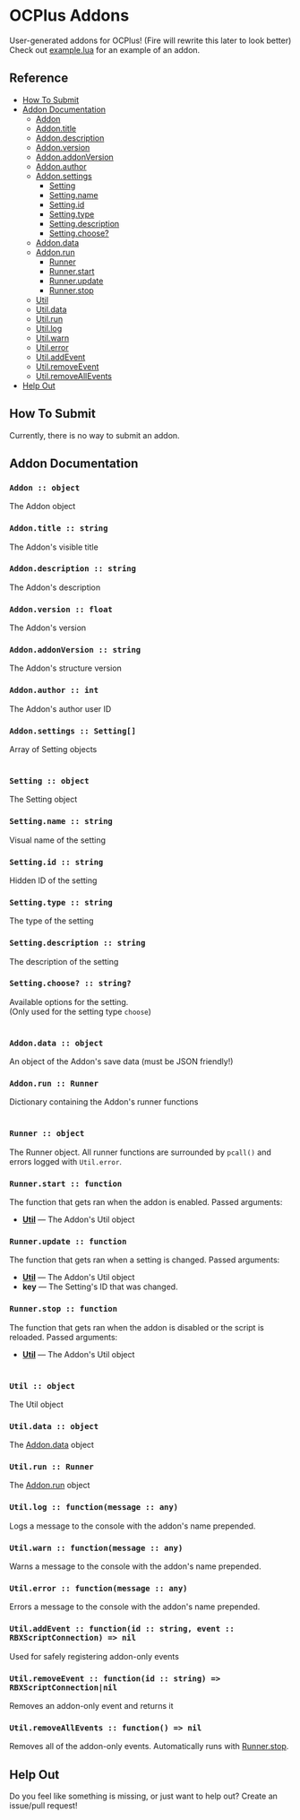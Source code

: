 # OCPlus Addons
User-generated addons for OCPlus! (Fire will rewrite this later to look better)  
Check out [example.lua](/example.lua) for an example of an addon.

## Reference
- [How To Submit](#how-to-submit)
- [Addon Documentation](#Addon-documentation)
    - [Addon](#addon--object)
    - [Addon.title](#addontitle--string)
    - [Addon.description](#addondescription--string)
    - [Addon.version](#addonversion--float)
    - [Addon.addonVersion](#addonaddonversion--string)
    - [Addon.author](#addonauthor--int)
    - [Addon.settings](#addonsettings--dictionary)
        - [Setting](#setting--object)
        - [Setting.name](#settingname--string)
        - [Setting.id](#settingid--string)
        - [Setting.type](#settingtype--string)
        - [Setting.description](#settingdescription--string)
        - [Setting.choose?](#settingchoose--string)
    - [Addon.data](#addondata--dictionary)
    - [Addon.run](#addonrun--runner)
        - [Runner](#runner--object)
        - [Runner.start](#runnerstart--function)
        - [Runner.update](#runnerupdate--function)
        - [Runner.stop](#runnerstop--function)
    - [Util](#util--object)
    - [Util.data](#utildata--object)
    - [Util.run](#utilrun--runner)
    - [Util.log](#utillog--functionmessage--any)
    - [Util.warn](#utilwarn--functionmessage--any)
    - [Util.error](#utilerror--functionmessage--any)
    - [Util.addEvent](#utiladdevent--functionid--string-event--rbxscriptconnection--nil)
    - [Util.removeEvent](#utilremoveevent--functionid--string--rbxscriptconnectionnil)
    - [Util.removeAllEvents](#utilremoveallevents--function--nil)
- [Help Out](#help-out)

## How To Submit
Currently, there is no way to submit an addon.

## Addon Documentation
### `Addon :: object`
The Addon object
### `Addon.title :: string`
The Addon's visible title
### `Addon.description :: string`
The Addon's description
### `Addon.version :: float`
The Addon's version
### `Addon.addonVersion :: string`
The Addon's structure version
### `Addon.author :: int`
The Addon's author user ID
### `Addon.settings :: Setting[]`
Array of Setting objects  
​  
### `Setting :: object`
The Setting object
### `Setting.name :: string`
Visual name of the setting
### `Setting.id :: string`
Hidden ID of the setting
### `Setting.type :: string`
The type of the setting
### `Setting.description :: string`
The description of the setting
### `Setting.choose? :: string?`
Available options for the setting.  
(Only used for the setting type `choose`)  
​  
### `Addon.data :: object`
An object of the Addon's save data (must be JSON friendly!)
### `Addon.run :: Runner`
Dictionary containing the Addon's runner functions  
​  
### `Runner :: object`
The Runner object. All runner functions are surrounded by `pcall()` and errors logged with `Util.error`.
### `Runner.start :: function`
The function that gets ran when the addon is enabled.
Passed arguments:
- **[Util](#util--object)** — The Addon's Util object
### `Runner.update :: function`
The function that gets ran when a setting is changed.
Passed arguments:
- **[Util](#util--object)** — The Addon's Util object
- **key** — The Setting's ID that was changed.
### `Runner.stop :: function`
The function that gets ran when the addon is disabled or the script is reloaded.
Passed arguments:
- **[Util](#util--object)** — The Addon's Util object  
​  
### `Util :: object`
The Util object
### `Util.data :: object`
The [Addon.data](#addondata--object) object
### `Util.run :: Runner`
The [Addon.run](#addonrun--runner) object
### `Util.log :: function(message :: any)`
Logs a message to the console with the addon's name prepended.
### `Util.warn :: function(message :: any)`
Warns a message to the console with the addon's name prepended.
### `Util.error :: function(message :: any)`
Errors a message to the console with the addon's name prepended.
### `Util.addEvent :: function(id :: string, event :: RBXScriptConnection) => nil`
Used for safely registering addon-only events
### `Util.removeEvent :: function(id :: string) => RBXScriptConnection|nil`
Removes an addon-only event and returns it
### `Util.removeAllEvents :: function() => nil`
Removes all of the addon-only events. Automatically runs with [Runner.stop](#runnerstop--function).

## Help Out
Do you feel like something is missing, or just want to help out? Create an issue/pull request!